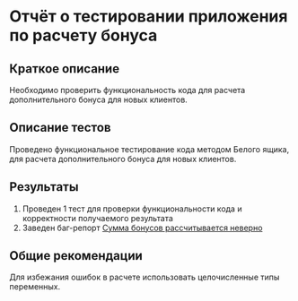 # Отчёт о тестировании приложения по расчету бонуса
## Краткое описание

Необходимо проверить функциональность кода для расчета дополнительного бонуса для новых клиентов.

## Описание тестов

Проведено функциональное тестирование кода методом Белого ящика, для расчета дополнительного бонуса для новых клиентов.

## Результаты

1. Проведен 1 тест для проверки функциональности кода и корректности получаемого результата
2. Заведен баг-репорт [Сумма бонусов рассчитывается неверно](https://github.com/troffimovka/JAVA-2-2/issues/1)


## Общие рекомендации

Для избежания ошибок в расчете использовать целочисленные типы переменных.

